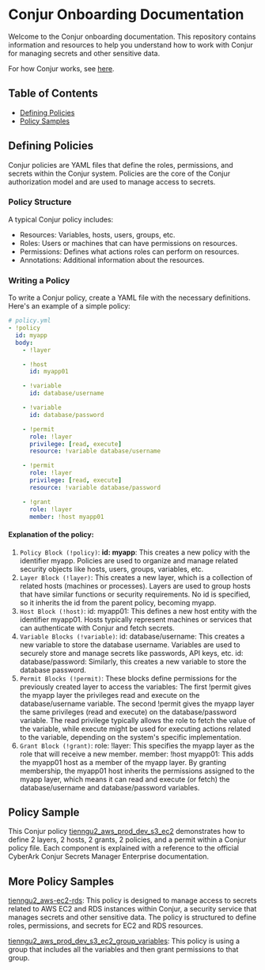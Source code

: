 # Conjur Onboarding Documentation

Welcome to the Conjur onboarding documentation. This repository contains information and resources to help you understand how to work with Conjur for managing secrets and other sensitive data.

For how Conjur works, see [here](https://www.conjur.org/get-started/why-conjur/how-conjur-works/).

## Table of Contents

- [Defining Policies](#defining-policies)
- [Policy Samples](#policy-samples)

## Defining Policies

Conjur policies are YAML files that define the roles, permissions, and secrets within the Conjur system. Policies are the core of the Conjur authorization model and are used to manage access to secrets.

### Policy Structure

A typical Conjur policy includes:

- Resources: Variables, hosts, users, groups, etc.
- Roles: Users or machines that can have permissions on resources.
- Permissions: Defines what actions roles can perform on resources.
- Annotations: Additional information about the resources.

### Writing a Policy

To write a Conjur policy, create a YAML file with the necessary definitions. Here's an example of a simple policy:

```yaml
# policy.yml
- !policy
  id: myapp
  body:
    - !layer

    - !host
      id: myapp01

    - !variable
      id: database/username

    - !variable
      id: database/password

    - !permit
      role: !layer
      privilege: [read, execute]
      resource: !variable database/username

    - !permit
      role: !layer
      privilege: [read, execute]
      resource: !variable database/password

    - !grant
      role: !layer
      member: !host myapp01
```
#### Explanation of the policy:

1. `Policy Block (!policy)`:
  **id: myapp**: This creates a new policy with the identifier myapp. Policies are used to organize and manage related security objects like hosts, users, groups, variables, etc.
2. `Layer Block (!layer)`:
  This creates a new layer, which is a collection of related hosts (machines or processes). Layers are used to group hosts that have similar functions or security requirements. No id is specified, so it inherits the id from the parent policy, becoming myapp.
3. `Host Block (!host)`:
  id: myapp01: This defines a new host entity with the identifier myapp01. Hosts typically represent machines or services that can authenticate with Conjur and fetch secrets.
4. `Variable Blocks (!variable)`:
  id: database/username: This creates a new variable to store the database username. Variables are used to securely store and manage secrets like passwords, API keys, etc.
id: database/password: Similarly, this creates a new variable to store the database password.
5. `Permit Blocks (!permit)`:
These blocks define permissions for the previously created layer to access the variables:
The first !permit gives the myapp layer the privileges read and execute on the database/username variable.
The second !permit gives the myapp layer the same privileges (read and execute) on the database/password variable.
The read privilege typically allows the role to fetch the value of the variable, while execute might be used for executing actions related to the variable, depending on the system's specific implementation.
6. `Grant Block (!grant)`:
role: !layer: This specifies the myapp layer as the role that will receive a new member.
member: !host myapp01: This adds the myapp01 host as a member of the myapp layer.
By granting membership, the myapp01 host inherits the permissions assigned to the myapp layer, which means it can read and execute (or fetch) the database/username and database/password variables.


## Policy Sample

This Conjur policy [tienngu2_aws_prod_dev_s3_ec2](tienngu2_aws-prod-dev-s3-ec2.md) demonstrates how to define 2 layers, 2 hosts, 2 grants, 2 policies, and a permit within a Conjur policy file. Each component is explained with a reference to the official CyberArk Conjur Secrets Manager Enterprise documentation.

## More Policy Samples
[tienngu2_aws-ec2-rds](tienngu2_aws-ec2-rds.yaml): This policy is designed to manage access to secrets related to AWS EC2 and RDS instances within Conjur, a security service that manages secrets and other sensitive data. The policy is structured to define roles, permissions, and secrets for EC2 and RDS resources.

[tienngu2_aws_prod_dev_s3_ec2_group_variables](tienngu2_aws-prod-dev-s3-ec2-group-variables.yaml): This policy is using a group that includes all the variables and then grant permissions to that group.
